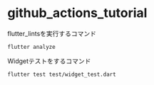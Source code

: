 # github_actions_tutorial

flutter_lintsを実行するコマンド
```
flutter analyze
```

Widgetテストをするコマンド
```
flutter test test/widget_test.dart
```